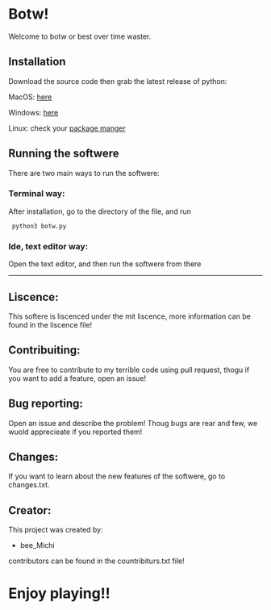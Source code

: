 # Botw!

Welcome to botw or best over time waster.

## Installation

Download the source code then grab the latest release of python:

MacOS: [here](https://www.python.org/downloads/macos/)

Windows: [here](https://www.python.org/downloads/windows/)

Linux: check your [package manger](https://www.geeksforgeeks.org/how-to-install-python-on-linux/)

## Running the softwere

There are two main ways to run the softwere:

### Terminal way:

After installation, go to the directory of the file, and run 

``` python3 botw.py```

### Ide, text editor way:

Open the text editor, and then run the softwere from there

---

## Liscence:

This softere is liscenced under the mit liscence, more information can be found in the liscence file!

## Contribuiting:

You are free to contribute to my terrible code using pull request, thogu if you want to add a feature, open an issue!

## Bug reporting:

Open an issue and describe the problem! Thoug bugs are rear and few, we wuold apprecieate if you reported them!

## Changes:

If you want to learn about the new features of the softwere, go to changes.txt.

## Creator:

This project was created by:

- bee_Michi

contributors can be found in the countribiturs.txt file!

# Enjoy playing!!